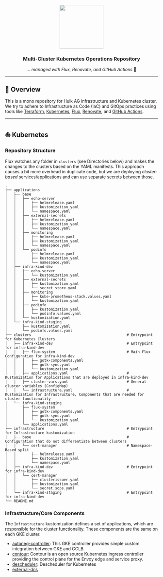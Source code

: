 <div align="center">

<img src="https://camo.githubusercontent.com/5b298bf6b0596795602bd771c5bddbb963e83e0f/68747470733a2f2f692e696d6775722e636f6d2f7031527a586a512e706e67" align="center" width="144px" height="144px"/>

### Multi-Cluster Kubernetes Operations Repository

_... managed with Flux, Renovate, and GitHub Actions_ 🤖

</div>

---

## 📖 Overview

This is a mono repository for Hulk AG infrastructure and Kubernetes cluster. We try to adhere to Infrastructure as Code (IaC) and GitOps practices using tools like [Terraform](https://www.terraform.io/), [Kubernetes](https://kubernetes.io/), [Flux](https://github.com/fluxcd/flux2), [Renovate](https://github.com/renovatebot/renovate), and [GitHub Actions](https://github.com/features/actions).

---

## ⛵ Kubernetes

### Repository Structure

Flux watches any folder in `clusters` (see Directories below) and makes the changes to the clusters based on the YAML manifests.
This approach causes a bit more overhead in duplicate code, but we are deploying *cluster-based* services/applications and can use separate secrets between those.

```
.
├── applications
│   ├── base
│   │   ├── echo-server
│   │   │   ├── helmrelease.yaml
│   │   │   ├── kustomization.yaml
│   │   │   └── namespace.yaml
│   │   ├── external-secrets
│   │   │   ├── helmrelease.yaml
│   │   │   ├── kustomization.yaml
│   │   │   └── namespace.yaml
│   │   ├── monitoring
│   │   │   ├── helmrelease.yaml
│   │   │   ├── kustomization.yaml
│   │   │   └── namespace.yaml
│   │   └── podinfo
│   │       ├── helmrelease.yaml
│   │       ├── kustomization.yaml
│   │       └── namespace.yaml
│   ├── infra-kind-dev
│   │   ├── echo-server
│   │   │   └── kustomization.yaml
│   │   ├── external-secrets
│   │   │   ├── kustomization.yaml
│   │   │   └── secret_store.yaml
│   │   ├── monitoring
│   │   │   ├── kube-prometheus-stack.values.yaml
│   │   │   └── kustomization.yaml
│   │   ├── podinfo
│   │   │   ├── kustomization.yaml
│   │   │   └── podinfo.values.yaml
│   │   └── kustomization.yaml
│   └── infra-kind-staging
│       ├── kustomization.yaml
│       └── podinfo.values.yaml
├── clusters                                            # Entrypoint for Kubernetes Clusters
│   ├── infra-kind-dev                                  # Entrypoint for infra-kind-dev
│   │   ├── flux-system                                 # Main Flux Configuration for infra-kind-dev
│   │   │   ├── gotk-components.yaml
│   │   │   ├── gotk-sync.yaml
│   │   │   └── kustomization.yaml
│   │   ├── applications.yaml                           # Kustomization for Applications that are deployed in infra-kind-dev
│   │   ├── cluster-vars.yaml                           # General cluster variables (ConfigMap)
│   │   └── infrastructure.yaml                         # Kustomization for Infrastructure, Components that are needed for cluster functionality
│   └── infra-kind-staging
│       ├── flux-system
│       │   ├── gotk-components.yaml
│       │   ├── gotk-sync.yaml
│       │   └── kustomization.yaml
│       └── applications.yaml
├── infrastructure                                      # Entrypoint for Infrastructure kustomization
│   ├── base                                            # Configuration that do not differentiate between clusters
│   │   └── cert-manager                                # Namespace-Based split
│   │       ├── helmrelease.yaml
│   │       ├── kustomization.yaml
│   │       └── namespace.yaml
│   ├── infra-kind-dev                                  # Entrypoint for infra-kind-dev
│   │   └── cert-manager
│   │       ├── clusterissuer.yaml
│   │       ├── kustomization.yaml
│   │       └── secret.sops.yaml
│   └── infra-kind-staging                              # Entrypoint for infra-kind-dev
└── README.md
```

### Infrastructure/Core Components

The `Infrastructure` kustomization defines a set of applications, which are responsible for the cluster functionality. These components are the same on each GKE cluster.

- [autoneg-controller](https://github.com/GoogleCloudPlatform/gke-autoneg-controller/tree/master): This GKE controller provides simple custom integration between GKE and GCLB.
- [contour](https://projectcontour.io/): Contour is an open source Kubernetes ingress controller providing the control plane for the Envoy edge and service proxy.​ 
- [descheduler](https://sigs.k8s.io/descheduler): Descheduler for Kubernetes
- [external-dns]()

